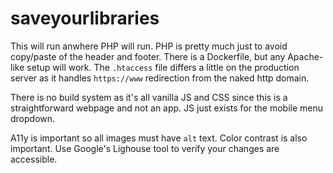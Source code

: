 # saveyourlibraries
This will run anwhere PHP will run. PHP is pretty much just to avoid copy/paste of the header and footer. There is a Dockerfile, but any Apache-like setup will work. The `.htaccess` file differs a little on the production server as it handles `https://www` redirection from the naked http domain.

There is no build system as it's all vanilla JS and CSS since this is a straightforward webpage and not an app. JS just exists for the mobile menu dropdown.

A11y is important so all images must have `alt` text. Color contrast is also important. Use Google's Lighouse tool to verify your changes are accessible.
